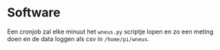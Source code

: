 # Software

Een cronjob zal elke minuut het `wneus.py` scriptje lopen en zo een meting doen
en de data loggen als csv in `/home/pi/wneus`.
